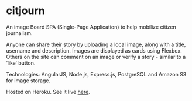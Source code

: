 # citjourn
An image Board SPA (Single-Page Application) to help mobilize citizen journalism.

Anyone can share their story by uploading a local image, along with a title, username and description. Images are displayed as cards using Flexbox. Others on the site can comment on an image or verify a story - similar to a ‘like’ button.

Technologies: AngularJS, Node.js, Express.js, PostgreSQL and Amazon S3 for image storage.

Hosted on Heroku. See it live [here](https://citjourn.herokuapp.com/).
